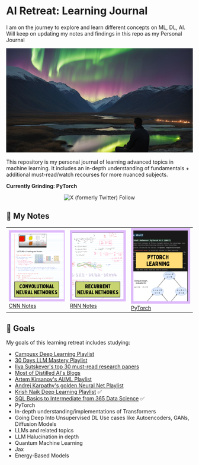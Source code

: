 # AI Retreat: Learning Journal
I am on the journey to explore and learn different concepts on ML, DL, AI. Will keep on updating my notes and findings in this repo as my Personal Journal 

<div align="center">
  <img alt="header" src="assets/header.png" width=800>
</div>

This repository is my personal journal of learning advanced topics in machine learning. It includes an in-depth understanding of fundamentals + additional must-read/watch recourses for more nuanced subjects.

**Currently Grinding: PyTorch**
<div align="center">
  <img alt="X (formerly Twitter) Follow" src="https://img.shields.io/twitter/follow/sakalya_mitra" width=250>
</div>

## 📝 My Notes
<div align="center">
  <table>
    <tr>
      <td>
        <img src="assets/CNN.png" width="300"/>
        <br/>
        <a href="Deep Learning Revision Day Wise/CNN/CNN.pdf">CNN Notes</a>
      </td>
      <td>
        <img src="assets/RNN.png" width="300"/>
        <br/>
        <a href="Deep Learning Revision Day Wise/RNN/RNN Notes.pdf">RNN Notes</a>
      </td>
      <td>
        <img src="assets/pytorch.png" width="300"/>
        <br/>
        <a href="https://neuralnomad.notion.site/PyTorch-Learning-Series-Part-1-13e60f647adc80d29e6bdd8712e7d85f?pvs=74">PyTorch</a>
      </td>
    </tr>
  </table>
</div>


## 🎯 Goals

My goals of this learning retreat includes studying: 

- [Campusx Deep Learning Playlist](https://www.youtube.com/playlist?list=PLKnIA16_RmvYuZauWaPlRTC54KxSNLtNn)
- [30 Days LLM Mastery Playlist](https://www.youtube.com/playlist?list=PLrzE9U41BOPAkhDAYL62HrNJGhvPJ0HH8)
- [Ilya Sutskever's top 30 must-read research papers](https://aman.ai/primers/ai/top-30-papers/)
- [Most of Distilled AI's Blogs](https://aman.ai/primers/ai/)
- [Artem Kirsanov's AI/ML Playlist](https://www.youtube.com/playlist?list=PLgtmMKe4spCPsxyMpg-sxf3EcbsFYlzPK)
- [Andrej Karpathy's golden Neural Net Playlist](https://www.youtube.com/playlist?list=PLAqhIrjkxbuWI23v9cThsA9GvCAUhRvKZ)
- [Krish Naik Deep Learning Playlist](https://www.youtube.com/playlist?list=PLZoTAELRMXVPGU70ZGsckrMdr0FteeRUi) ✅
- [SQL Basics to Intermediate from 365 Data Science](https://neuralnomad.notion.site/Complete-SQL-Beginner-to-Advanced-13760f647adc80fabfa9fedf6fd9b704?pvs=74) ✅
- PyTorch
- In-depth understanding/implementations of Transformers
- Going Deep Into Unsupervised DL Use cases like Autoencoders, GANs, Diffusion Models
- LLMs and related topics 
- LLM Halucination in depth
- Quantum Machine Learning
- Jax
- Energy-Based Models
